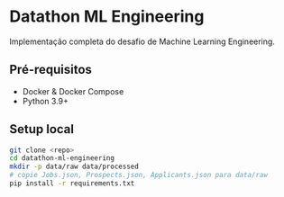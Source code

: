 # Datathon ML Engineering

Implementação completa do desafio de Machine Learning Engineering.

## Pré-requisitos
- Docker & Docker Compose
- Python 3.9+

## Setup local
```bash
git clone <repo>
cd datathon-ml-engineering
mkdir -p data/raw data/processed
# copie Jobs.json, Prospects.json, Applicants.json para data/raw
pip install -r requirements.txt